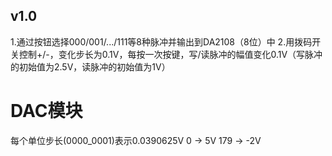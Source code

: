 ## v1.0
1.通过按钮选择000/001/.../111等8种脉冲并输出到DA2108（8位）中
2.用拨码开关控制+/-，变化步长为0.1V，每按一次按键，写/读脉冲的幅值变化0.1V（写脉冲的初始值为2.5V，读脉冲的初始值为1V）

# DAC模块
每个单位步长(0000_0001)表示0.0390625V
0  -> 5V
179 -> -2V



